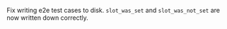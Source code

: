 Fix writing e2e test cases to disk. `slot_was_set` and `slot_was_not_set` are now written down correctly.
